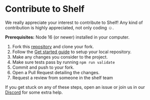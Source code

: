 # Contribute to Shelf

We really appreciate your interest to contribute to Shelf! Any kind of contribution is highly appreciated, not only coding ☺️.

**Prerequisites:** Node 16 (or newer) installed in your computer.

1. Fork this [repository](https://github.com/Shelf-nu/shelf.nu) and clone your fork.
2. Follow the [Get started guide](/docs/get-started.md) to setup your local repository.
3. Make any changes you consider to the project.
4. Make sure tests pass by running `npm run validate`
5. Commit and push to your fork.
6. Open a Pull Request detailing the changes.
7. Request a review from someone in the shelf team

If you get stuck on any of these steps, open an issue or join us in our [Discord](https://discord.gg/BZ6ATKK2) for some extra help.
